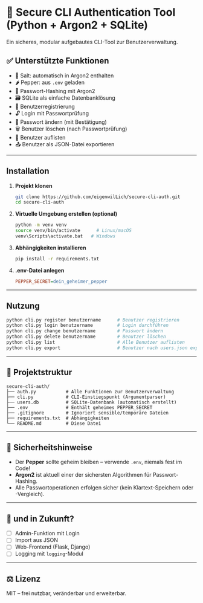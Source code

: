 
# 🔐 Secure CLI Authentication Tool (Python + Argon2 + SQLite)

Ein sicheres, modular aufgebautes CLI-Tool zur Benutzerverwaltung. 

## ✅ Unterstützte Funktionen

- 🧂 Salt: automatisch in Argon2 enthalten
- 🌶️ Pepper: aus `.env` geladen
- 🔐 Passwort-Hashing mit Argon2
- 🗃️ SQLite als einfache Datenbanklösung
- 👤 Benutzerregistrierung
- 🔓 Login mit Passwortprüfung
- 🔄 Passwort ändern (mit Bestätigung)
- 🗑️ Benutzer löschen (nach Passwortprüfung)
- 📃 Benutzer auflisten
- 📤 Benutzer als JSON-Datei exportieren

---

## Installation

1. **Projekt klonen**
   ```bash
   git clone https://github.com/eigenwilLich/secure-cli-auth.git
   cd secure-cli-auth
   ```

2. **Virtuelle Umgebung erstellen (optional)**
   ```bash
   python -m venv venv
   source venv/bin/activate      # Linux/macOS
   venv\Scripts\activate.bat   # Windows
   ```

3. **Abhängigkeiten installieren**
   ```bash
   pip install -r requirements.txt
   ```

4. **.env-Datei anlegen**
   ```ini
   PEPPER_SECRET=dein_geheimer_pepper
   ```

---

## Nutzung

```bash
python cli.py register benutzername      # Benutzer registrieren
python cli.py login benutzername         # Login durchführen
python cli.py change benutzername        # Passwort ändern
python cli.py delete benutzername        # Benutzer löschen
python cli.py list                       # Alle Benutzer auflisten
python cli.py export                     # Benutzer nach users.json exportieren
```

---

## 📁 Projektstruktur

```
secure-cli-auth/
├── auth.py           # Alle Funktionen zur Benutzerverwaltung
├── cli.py            # CLI-Einstiegspunkt (Argumentparser)
├── users.db          # SQLite-Datenbank (automatisch erstellt)
├── .env              # Enthält geheimes PEPPER_SECRET
├── .gitignore        # Ignoriert sensible/temporäre Dateien
├── requirements.txt  # Abhängigkeiten
└── README.md         # Diese Datei
```

---

## 🔐 Sicherheitshinweise

- Der **Pepper** sollte geheim bleiben – verwende `.env`, niemals fest im Code!
- **Argon2** ist aktuell einer der sichersten Algorithmen für Passwort-Hashing.
- Alle Passwortoperationen erfolgen sicher (kein Klartext-Speichern oder -Vergleich).

---

## 🧠 und in Zukunft?

- [ ] Admin-Funktion mit Login
- [ ] Import aus JSON
- [ ] Web-Frontend (Flask, Django)
- [ ] Logging mit `logging`-Modul

---

## ⚖️ Lizenz

MIT – frei nutzbar, veränderbar und erweiterbar.
